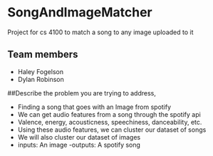 # SongAndImageMatcher
Project for cs 4100 to match a song to any image uploaded to it

## Team members
- Haley Fogelson
- Dylan Robinson

##Describe the problem you are trying to address,
- Finding a song that goes with an Image from spotify
-  We can get audio features from a song through the spotify api
- Valence, energy, acousticness, speechiness, danceability, etc.
- Using these audio features, we can cluster our dataset of songs
- We will also cluster our dataset of images
- inputs: An image
-outputs: A spotify song

